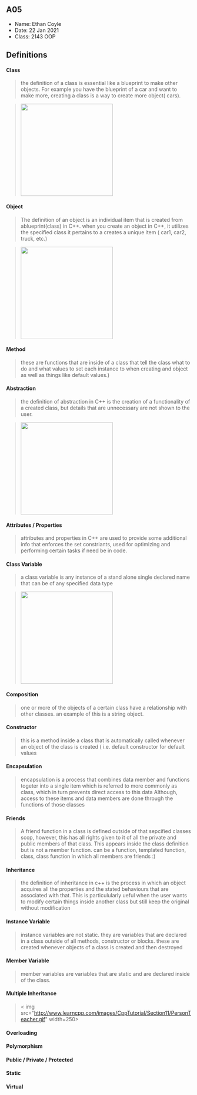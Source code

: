 ## A05

- Name: Ethan Coyle
- Date: 22 Jan 2021
- Class: 2143 OOP

## Definitions



#### Class
> the definition of a class is essential like a blueprint to make other objects. For example you have the blueprint
>of a car and want to make more, creating a class is a way to create more object( cars).

><img src="https://ds055uzetaobb.cloudfront.net/image_optimizer/722c82aff075a14313be7fa7463f7fedad151a0a.png" width=250>



#### Object
> The definition of an object is an individual item that is created from ablueprint(class) in C++. when you create an
>object in C++, it utilizes the specified class it pertains to a creates a unique item ( car1, car2, truck, etc.)

><img src="https://ds055uzetaobb.cloudfront.net/image_optimizer/722c82aff075a14313be7fa7463f7fedad151a0a.png" width=250>



#### Method
> these are functions that are inside of a class that tell the class what to do and what values to set each instance to when creating 
> and object as well as things like default values.)


#### Abstraction
> the definition of abstraction in C++ is the creation of a functionality of a created class, but details that are unnecessary are 
> not shown to the user. 

><img src="https://image.slidesharecdn.com/oopincupdated-copy-161117040715/95/object-oriented-programming-using-c-slides-15-40-638.jpg?cb=1479378365" width=250>


#### Attributes / Properties
> attributes and properties in C++ are used to provide some additional info that enforces the set constriants, used for optimizing and performing certain
>tasks if need be in code.

#### Class Variable
> a class variable is any instance of a stand alone single declared name that can be of any specified data type

><img src="https://media.geeksforgeeks.org/wp-content/cdn-uploads/20191113121956/TypesofVariableInC.png" width=250>



#### Composition
> one or more of the objects of a certain class have a relationship with other classes. an example of this is a string object.



#### Constructor
> this is a method inside a class that is automatically called whenever an object of the class is created ( i.e. default constructor for 
>default values


#### Encapsulation
> encapsulation is a process that combines data member and functions togeter into a single item
> which is referred to more commonly as class, which in turn prevents direct access to this data
> Although, access to these items and data members are done through the functions of those classes

#### Friends
> A friend function in a class is defined outside of that sepcified classes scop, however,
> this has all rights given to it of all the private and public members of that class. This appears inside
> the class definition but is not a member function.
> can be a function, templated function, class, class function in which all members are friends :)


#### Inheritance
> the definition of inheritance in c++ is the process in which an object acquires all the properties
> and the stated behaviours that are associated with that. This is particulularly ueful when the 
> user wants to modify certain things inside another class but still keep the original without modification

#### Instance Variable
> instance variables are not static. they are variables that are declared in a class outside of 
> all methods, constructor or blocks. these are created whenever objects of a class is created and 
> then destroyed


#### Member Variable
> member variables are variables that are static and are declared inside of the class.

#### Multiple Inheritance

>< img src="http://www.learncpp.com/images/CppTutorial/Section11/PersonTeacher.gif" width=250>


#### Overloading


#### Polymorphism


#### Public / Private / Protected


#### Static


#### Virtual
